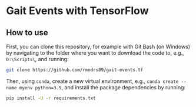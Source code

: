 # Gait Events with TensorFlow

## How to use
First, you can clone this repository, for example with Git Bash (on Windows) by navigating to the folder where you want to download the code to, e.g., `D:\Scripts\`, and running:
```bash
git clone https://github.com/rmndrs89/gait-events.tf
```
Then, using `conda`, create a new virtual environment, e.g., `conda create --name myenv python=3.9`, and install the package dependencies by running:
```bash
pip install -U -r requirements.txt
```